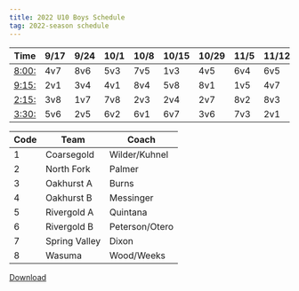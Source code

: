 ```yaml
---
title: 2022 U10 Boys Schedule
tag: 2022-season schedule
---
```


| Time      | 9/17  | 9/24  | 10/1  | 10/8  | 10/15 | 10/29 | 11/5  | 11/12 | 11/19
|-----------|-------|-------|-------|-------|-------|-------|-------|-------|-------
| <u>8:00:</u> | 4v7   | 8v6   | 5v3   | 7v5   | 1v3   | 4v5   | 6v4   | 6v5   | 7v1
| <u>9:15:</u> | 2v1   | 3v4   | 4v1   | 8v4   | 5v8   | 8v1   | 1v5   | 4v7   | 4v3
| <u>2:15:</u> | 3v8   | 1v7   | 7v8   | 2v3   | 2v4   | 2v7   | 8v2   | 8v3   | 6v8
| <u>3:30:</u> | 5v6   | 2v5   | 6v2   | 6v1   | 6v7   | 3v6   | 7v3   | 2v1   | 5v2


| Code  | Team          | Coach                         
|-------|---------------|---------------
| 1     | Coarsegold    | Wilder/Kuhnel
| 2     | North Fork    | Palmer
| 3     | Oakhurst A    | Burns                   
| 4     | Oakhurst B    | Messinger
| 5     | Rivergold A   | Quintana
| 6     | Rivergold B   | Peterson/Otero
| 7     | Spring Valley | Dixon
| 8     | Wasuma        | Wood/Weeks


[Download](/schedules/2022/MAYSL-2022-U10-boys.pdf)
